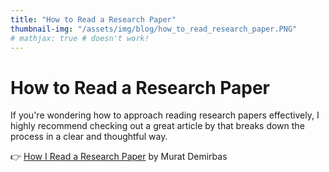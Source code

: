 ```yaml
---
title: "How to Read a Research Paper"
thumbnail-img: "/assets/img/blog/how_to_read_research_paper.PNG"
# mathjax: true # doesn't work!
---
```

# How to Read a Research Paper

If you're wondering how to approach reading research papers effectively, I highly recommend checking out a great article by that breaks down the process in a clear and thoughtful way.

👉 [How I Read a Research Paper](https://muratbuffalo.blogspot.com/2013/07/how-i-read-research-paper.html) by Murat Demirbas